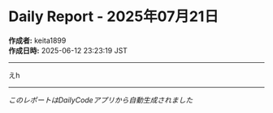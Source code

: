 # Daily Report - 2025年07月21日

**作成者:** keita1899  
**作成日時:** 2025-06-12 23:23:19 JST

---

えh

---

*このレポートはDailyCodeアプリから自動生成されました*
